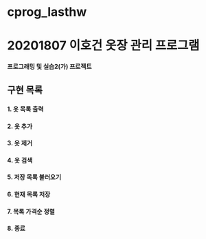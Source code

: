 # cprog_lasthw
# 20201807 이호건 옷장 관리 프로그램
#### 프로그래밍 및 실습2(가) 프로젝트

## 구현 목록
#### 1. 옷 목록 출력
#### 2. 옷 추가
#### 3. 옷 제거
#### 4. 옷 검색
#### 5. 저장 목록 불러오기
#### 6. 현재 목록 저장
#### 7. 목록 가격순 정렬
#### 8. 종료
